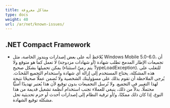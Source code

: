 ```yaml
---
title: مشاكل معروفة
type: docs
weight: 40
url: /ar/net/known-issues/
---
```


## **.NET Compact Framework**
- يُلاحَظ أنه على بعض إصدارات ويندوز الخاصة، مثل Windows Mobile 5.0-6.0، أن تجميعات الإطار المدمج تطلب شهادة (أو شهادات مزدوجة) لا تعمل كما هو متوقع ولا يمكن تحميلها بشكل صحيح (يتم رميّ استثناء TypeLoadException). للتغلب على هذه المشكلة، يحتاج المستخدم إلى إزالة أي شهادة واستخدام التجميع المُحدّث. يُرجى الملاحظة أن تقوم بذلك على مسؤوليتك الشخصية ولا نُضمن عملًا صحيحًا نتيجة لهذا التغيير في التجميع. ولا نُرسل التجميعات بدون توقيع لأن هذا يُعتبر تهديدًا أمنيًّا محتملًا. بدلاً من ذلك، ينبغي للعملاء تجنب استخدام أنظمة تشغيل قديمة من هذا النوع، إذا كان ذلك ممكنًا، و/أو ترقية النظام إلى إصدارات أحدث أو حزم تحديثية تحل مشكلة توقيع الشهادة.